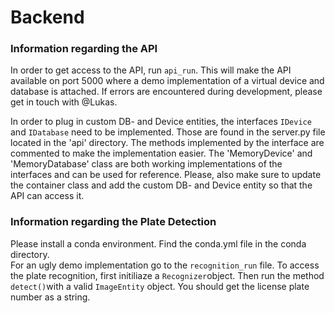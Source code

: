 # Backend
### Information regarding the API
In order to get access to the API, run `api_run`. This will make the API available on port 5000 where a demo implementation of a virtual device and database is attached.
If errors are encountered during development, please get in touch with @Lukas.

In order to plug in custom DB- and Device entities, the interfaces `IDevice` and `IDatabase` need to be implemented. Those are found in the server.py file located in the 'api' directory.
The methods implemented by the interface are commented to make the implementation easier.
The 'MemoryDevice' and 'MemoryDatabase' class are both working implementations of the interfaces and can be used for reference. 
Please, also make sure to update the container class and add the custom DB- and Device entity so that the API can access it.

### Information regarding the Plate Detection
Please install a conda environment. Find the conda.yml file in the conda directory. \
For an ugly demo implementation go to the `recognition_run` file. To access the plate recognition, first initiliaze a `Recognizer`object. Then run the method `detect()`with a valid `ImageEntity` object.
You should get the license plate number as a string.
